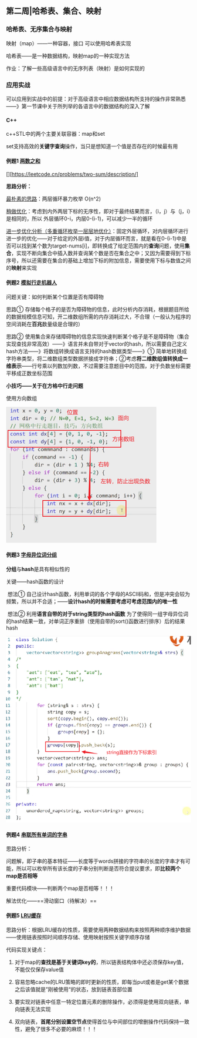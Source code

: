 ## 第二周|哈希表、集合、映射

### 哈希表、无序集合与映射

映射（map）——一种容器，接口 可以使用哈希表实现 

哈希表——是一种数据结构，映射map的一种实现方法

作业：了解一些高级语言中的无序列表（映射）是如何实现的

### 应用实战

可以应用到实战中的前提：对于高级语言中相应数据结构所支持的操作非常熟悉——》第一节课中关于所列举的各语言中的数据结构的深入了解

#### C++

c++STL中的两个主要关联容器：map和set

set支持高效的**关键字查询**操作，当只是想知道一个值是否存在的时候最有用	

#### 例题1 [两数之和](https://leetcode.cn/problems/two-sum/description/)

[][https://leetcode.cn/problems/two-sum/description/]

**思路分析：**

<u>最朴素的思路</u>：两层循环暴力枚举 O(n^2)

<u>稍做优化</u>：考虑到内外两层下标的无序性，即对于最终结果而言，（i，j）与（j，i）是相同的，所以 外层循环0-i，内层0-(i-1)，可以减少一半的循环

<u>进一步优化分析（多重循环枚举一层层地优化）</u>：固定外层循环，对内层循环进行进一步的优化——对于给定的外层i值，对于内层循环而言，就是看在0-(i-1)中是否可以找到某个数为target-nums[i]，即转换成了给定范围内的**查询**问题，使用**集合**，实现不断向集合中插入数并查询某个数是否在集合之中；又因为需要得到下标序号，所以还需要在集合的基础上增加下标的附加信息，需要使用下标与数值之间的**映射**来实现

#### 例题2 [模拟行走机器人](https://leetcode.cn/problems/walking-robot-simulation/)

问题关键：如何判断某个位置是否有障碍物

思路①  存储每个格子的是否为障碍物的信息，此时分析内存消耗，根据题目所给的数据规模信息可知，开二维数组所需的内存消耗过大，不合理（一般认为程序的空间消耗在**百兆**数量级是合理的）

思路②  使用集合来存储障碍物的信息实现快速判断某个格子是不是障碍物（集合实现查找非常高效）——》语言并未自带对于vector的hash，所以需要自己定义hash方法——》将数组转换成语言支持的hash数据类型——》① 简单地转换成字符串类型，将二维数组类型数据拼接成字符串；②考虑**将二维数组值转换成一维表示**——行号乘以列数加列数，不过需要注意题目中的范围，对于负数坐标需要平移成正数坐标范围

**小技巧——关于在方格中行走问题**

使用方向数组

![image-20220804150715798](images/image-20220804150715798.png)

#### 例题3 [字母异位词分组](https://leetcode.cn/problems/group-anagrams/)

**分组**与**hash**是具有相似性的

关键——hash函数的设计

​	想法① 自己设计hash函数，利用单词的各个字母的ASCⅡ码和，但是冲突会较为频繁，所以并不合适；——**设计hash的时候需要考虑可考虑范围内的唯一性**

​	 想法② 利用**语言自带的对于string类型的hash函数** 为了使得同一组字母异位词的hash结果一致，对单词正序重排（使用自带的sort()函数进行排序）后的结果hash 

![image-20220804144201632](images/image-20220804144201632.png)

#### 例题4 [串联所有单词的字串](https://leetcode.cn/problems/substring-with-concatenation-of-all-words/)

思路分析：

问题解，即子串的基本特征——长度等于words拼接的字符串的长度的字串才有可能，所以可以枚举所有该长度的子串分别判断是否符合提议要求，即**比较两个map是否相等**

重要代码模块——判断两个map是否相等！！！

解法优化——==滑动窗口（待解决）==

#### 例题5 [LRU缓存](https://leetcode.cn/problems/lru-cache/)

思路分析：根据LRU缓存的性质，需要使用两种数据结构来按照两种顺序维护数据——使用链表按照时间顺序存储、使用映射按照关键字顺序存储

代码实现关键点：

1. 对于map的**查找是基于关键词key的**，所以链表结构体中还必须保存key值，不能仅仅保存value值

2. 容易忽略cache的LRU策略的即时更新的性质，即每当put或者是get某个数据之后该值就是”刚被使用“的状态，放到链表首部位置

3. 要实现对链表中任意一特定位置元素的删除操作，必须得是使用双向链表，单向链表无法实现

4. 双向链表，**首尾分别设置空节点**使得首位与中间部位的增删操作代码保持一致性，避免了很多不必要的麻烦！！！

